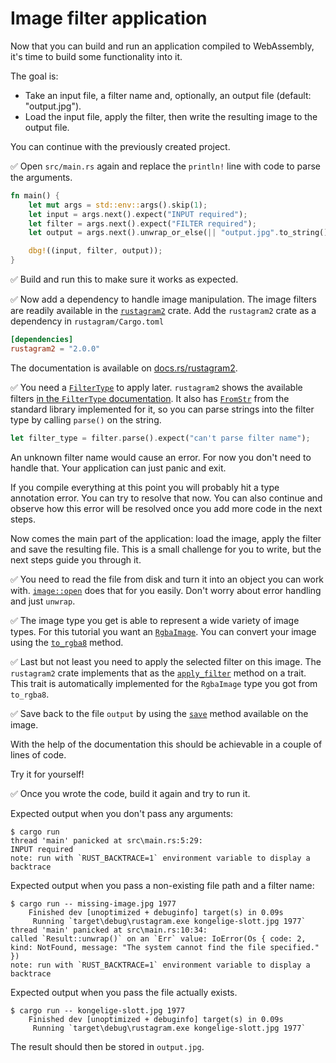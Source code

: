 # Image filter application

Now that you can build and run an application compiled to WebAssembly,
it's time to build some functionality into it.

The goal is:

* Take an input file, a filter name and, optionally, an output file (default: "output.jpg").
* Load the input file, apply the filter, then write the resulting image to the output file.

You can continue with the previously created project.

✅ Open `src/main.rs` again and replace the `println!` line with code to parse the arguments.

```rust
fn main() {
    let mut args = std::env::args().skip(1);
    let input = args.next().expect("INPUT required");
    let filter = args.next().expect("FILTER required");
    let output = args.next().unwrap_or_else(|| "output.jpg".to_string());

    dbg!((input, filter, output));
}
```

✅ Build and run this to make sure it works as expected.

✅ Now add a dependency to handle image manipulation. The image filters are readily available in the [`rustagram2`](https://crates.io/crates/rustagram2) crate.
Add the `rustagram2` crate as a dependency in `rustagram/Cargo.toml`

```toml
[dependencies]
rustagram2 = "2.0.0"
```

The documentation is available on [docs.rs/rustagram2](https://docs.rs/rustagram2/2.0.0/rustagram/).

✅ You need a [`FilterType`](https://docs.rs/rustagram2/2.0.0/rustagram/enum.FilterType.html) to apply later.
`rustagram2` shows the available filters [in the `FilterType` documentation](https://docs.rs/rustagram2/2.0.0/rustagram/enum.FilterType.html).
It also has [`FromStr`](https://doc.rust-lang.org/nightly/core/str/trait.FromStr.html) from the standard library implemented for it, so you can parse strings into the filter type by calling `parse()` on the string.

```rust
let filter_type = filter.parse().expect("can't parse filter name");
```

An unknown filter name would cause an error.
For now you don't need to handle that.
Your application can just panic and exit.

If you compile everything at this point you will probably hit a type annotation error.
You can try to resolve that now.
You can also continue and observe how this error will be resolved once you add more code in the next steps.

Now comes the main part of the application: load the image, apply the filter and save the resulting file.
This is a small challenge for you to write, but the next steps guide you through it.

✅ You need to read the file from disk and turn it into an object you can work with.
[`image::open`](https://docs.rs/image/0.24.4/image/fn.open.html) does that for you easily.
Don't worry about error handling and just `unwrap`.

✅ The image type you get is able to represent a wide variety of image types.
For this tutorial you want an [`RgbaImage`](https://docs.rs/image/0.24.4/image/type.RgbaImage.html). You can convert your image using the [`to_rgba8`](https://docs.rs/image/0.24.4/image/enum.DynamicImage.html#method.to_rgba8) method.

✅ Last but not least you need to apply the selected filter on this image.
The `rustagram2` crate implements that as the [`apply_filter`](https://docs.rs/rustagram2/2.0.0/rustagram/trait.RustagramFilter.html#tymethod.apply_filter) method on a trait.
This trait is automatically implemented for the `RgbaImage` type you got from `to_rgba8`.

✅ Save back to the file `output` by using the [`save`](https://docs.rs/image/latest/image/enum.DynamicImage.html#method.save
) method available on the image.

With the help of the documentation this should be achievable in a couple of lines of code.

Try it for yourself!

✅ Once you wrote the code, build it again and try to run it.

Expected output when you don't pass any arguments:

```console
$ cargo run
thread 'main' panicked at src\main.rs:5:29:
INPUT required
note: run with `RUST_BACKTRACE=1` environment variable to display a backtrace
```

Expected output when you pass a non-existing file path and a filter name:

```console
$ cargo run -- missing-image.jpg 1977
    Finished dev [unoptimized + debuginfo] target(s) in 0.09s
     Running `target\debug\rustagram.exe kongelige-slott.jpg 1977`
thread 'main' panicked at src\main.rs:10:34:
called `Result::unwrap()` on an `Err` value: IoError(Os { code: 2, kind: NotFound, message: "The system cannot find the file specified." })
note: run with `RUST_BACKTRACE=1` environment variable to display a backtrace
```

Expected output when you pass the file actually exists.

```console
$ cargo run -- kongelige-slott.jpg 1977
    Finished dev [unoptimized + debuginfo] target(s) in 0.09s
     Running `target\debug\rustagram.exe kongelige-slott.jpg 1977`
```

The result should then be stored in `output.jpg`.
